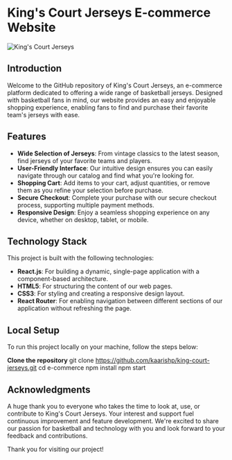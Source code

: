 # King's Court Jerseys E-commerce Website

![King's Court Jerseys](src/images/kingshop.png "King's Court Jerseys Example")

## Introduction
Welcome to the GitHub repository of King's Court Jerseys, an e-commerce platform dedicated to offering a wide range of basketball jerseys. Designed with basketball fans in mind, our website provides an easy and enjoyable shopping experience, enabling fans to find and purchase their favorite team's jerseys with ease.

## Features
- **Wide Selection of Jerseys**: From vintage classics to the latest season, find jerseys of your favorite teams and players.
- **User-Friendly Interface**: Our intuitive design ensures you can easily navigate through our catalog and find what you're looking for.
- **Shopping Cart**: Add items to your cart, adjust quantities, or remove them as you refine your selection before purchase.
- **Secure Checkout**: Complete your purchase with our secure checkout process, supporting multiple payment methods.
- **Responsive Design**: Enjoy a seamless shopping experience on any device, whether on desktop, tablet, or mobile.

## Technology Stack
This project is built with the following technologies:
- **React.js**: For building a dynamic, single-page application with a component-based architecture.
- **HTML5**: For structuring the content of our web pages.
- **CSS3**: For styling and creating a responsive design layout.
- **React Router**: For enabling navigation between different sections of our application without refreshing the page.

## Local Setup
To run this project locally on your machine, follow the steps below:

**Clone the repository**
git clone https://github.com/kaarishp/king-court-jerseys.git
cd e-commerce
npm install
npm start

## Acknowledgments
A huge thank you to everyone who takes the time to look at, use, or contribute to King's Court Jerseys. Your interest and support fuel continuous improvement and feature development. We're excited to share our passion for basketball and technology with you and look forward to your feedback and contributions.

Thank you for visiting our project!

